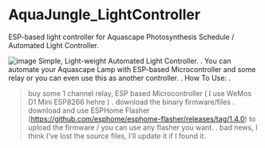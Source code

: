 # AquaJungle_LightController
ESP-based light controller for Aquascape Photosynthesis Schedule / Automated Light Controller.

![image](https://user-images.githubusercontent.com/72824435/206025527-810b6dc4-38d9-4cc2-a72d-b700840ec8f7.png)
Simple, Light-weight Automated Light Controller.
.
You can automate your Aquascape Lamp with ESP-based Microcontroller and some relay or you can even use this as another controller.
.
How To Use:
.
> buy some 1 channel relay, ESP based Microcontroller ( I use WeMos D1 Mini ESP8266 hehre )
.
> download the binary firmware/files
.
> download and use ESPHome Flasher (https://github.com/esphome/esphome-flasher/releases/tag/1.4.0) to upload the firmware / you can use any flasher you want.
.
bad news, I think I've lost the source files, I'll update it if I found it.
